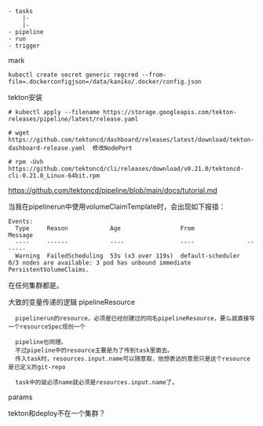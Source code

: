 ```
- tasks
    |-
    |-
- pipeline
- run
- trigger
```




mark
```
kubectl create secret generic regcred --from-file=.dockerconfigjson=/data/kaniko/.docker/config.json
```


tekton安装
```
# kubectl apply --filename https://storage.googleapis.com/tekton-releases/pipeline/latest/release.yaml

# wget https://github.com/tektoncd/dashboard/releases/latest/download/tekton-dashboard-release.yaml  修改NodePort

# rpm -Uvh https://github.com/tektoncd/cli/releases/download/v0.21.0/tektoncd-cli-0.21.0_Linux-64bit.rpm
```

https://github.com/tektoncd/pipeline/blob/main/docs/tutorial.md


当我在pipelinerun中使用volumeClaimTemplate时，会出现如下报错：
```
Events:
  Type     Reason            Age                 From               Message
  ----     ------            ----                ----               -------
  Warning  FailedScheduling  53s (x3 over 119s)  default-scheduler  0/3 nodes are available: 3 pod has unbound immediate PersistentVolumeClaims.
```
在任何集群都是。


大致的变量传递的逻辑
pipelineResource
```
  pipelinerun的resource，必须是已经创建过的同名pipelineResource，要么就直接写一个resourceSpec现创一个
  
  pipeline也同理。 
  不过pipeline中的resource主要是为了传到task里面去。
  传入task时，resources.input.name可以随意取，他想表达的意思只是这个resource是已定义的git-repo

  task中的就必须name就必须是resources.input.name了。
```
params

tekton和deploy不在一个集群？


